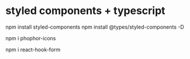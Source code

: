 # styled components + typescript
npm install styled-components
npm install @types/styled-components -D

npm i phophor-icons

npm i react-hook-form